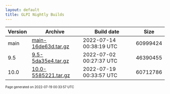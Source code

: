 ```yaml
---
layout: default
title: GLPI Nightly Builds
---
```


Version|Archive|Build date|Size
---|---|---|---
main|[main-16de63d.tar.gz](main-16de63d.tar.gz)|2022-07-14 00:38:19 UTC|60999424
9.5|[9.5-5da35e4.tar.gz](9.5-5da35e4.tar.gz)|2022-07-02 00:27:37 UTC|46390455
10.0|[10.0-5585221.tar.gz](10.0-5585221.tar.gz)|2022-07-19 00:33:57 UTC|60712786

<font size="1">Page generated on 2022-07-19 00:33:57 UTC</font>
